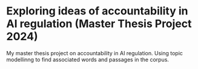 # Exploring ideas of accountability in AI regulation (Master Thesis Project 2024)

My master thesis project on accountability in AI regulation. Using topic modellinng to find associated words and passages in the corpus.
